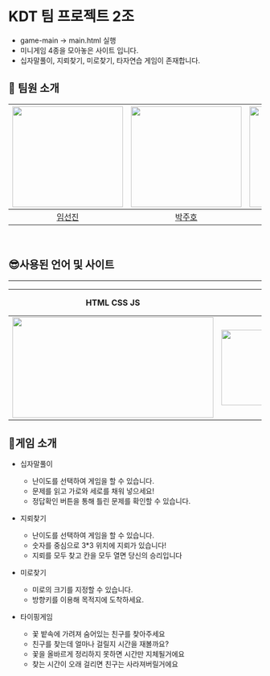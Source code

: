 # KDT 팀 프로젝트 2조 

- game-main -> main.html 실행
- 미니게임 4종을 모아놓은 사이트 입니다.
- 십자말풀이, 지뢰찾기, 미로찾기, 타자연습 게임이 존재합니다.


## 🦁 팀원 소개 
| <a href="https://github.com/Limseonjin"> <img src="https://avatars.githubusercontent.com/u/128454779?v=4" width="220" height="200"/> </a> | <a href="https://github.com/JuHo99"> <img src="https://avatars.githubusercontent.com/u/138633367?v=4" width="220" height="200"/> </a> |<a href="https://github.com/YoungHeeSo"> <img src="https://avatars.githubusercontent.com/u/138635849?v=4" width="220" height="200"/> </a>| <a href="https://github.com/smg0218"> <img src="https://avatars.githubusercontent.com/u/128454773?v=4" width="220" height="200"/> </a>|
|:----:|:---:|:----:|:----:|
|[임선진](https://github.com/Limseonjin)|[박주호](https://github.com/JuHo99)| [박소영](https://github.com/YoungHeeSo)  |[송민건](https://github.com/smg0218) |

</br>

## 😎사용된 언어 및 사이트
<hr>

| HTML CSS JS | 피그마(팀 디자인) | 캔바(PPT) |
|-----------------------|---------------------|---------------------|
| <img src="https://images.velog.io/images/gga4638/post/6d9df8cb-5086-4fa9-83d1-521fd6a2cb27/image.png" width="400" height="200"> | <img src="https://images.velog.io/images/duboo/post/cedafb12-5021-423e-a512-6d33096830f7/figma.png" width="300" height="150" > | <img src="https://static.canva.com/web/images/12487a1e0770d29351bd4ce4f87ec8fe.svg" > |


## 🤞게임 소개

- 십자말풀이
  - 난이도를 선택하여 게임을 할 수 있습니다.
  - 문제를 읽고 가로와 세로를 채워 넣으세요!
  - 정답확인 버튼을 통해 틀린 문제를 확인할 수 있습니다.
 
- 지뢰찾기
  - 난이도를 선택하여 게임을 할 수 있습니다.
  - 숫자를 중심으로 3*3 위치에 지뢰가 있습니다! 
  - 지뢰를 모두 찾고 칸을 모두 열면 당신의 승리입니다

- 미로찾기
  - 미로의 크기를 지정할 수 있습니다. 
  - 방향키를 이용해 목적지에 도착하세요. 
  
- 타이핑게임
  - 꽃 밭속에 가려져 숨어있는 친구를 찾아주세요
  - 친구를 찾는데 얼마나 걸릴지 시간을 재볼까요?
  - 꽃을 올바르게 정리하지 못하면 시간만 지체될거에요
  - 찾는 시간이 오래 걸리면 친구는 사라져버릴거에요
